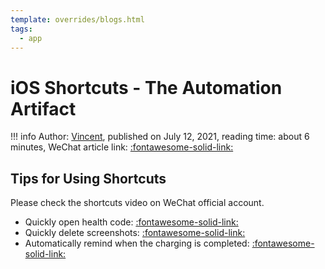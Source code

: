 ```yaml
---
template: overrides/blogs.html
tags:
  - app
---
```


# iOS Shortcuts - The Automation Artifact

!!! info
    Author: [Vincent](https://github.com/Realvincentyuan), published on July 12, 2021, reading time: about 6 minutes, WeChat article link: [:fontawesome-solid-link:](https://mp.weixin.qq.com/s?__biz=MzI4Mjk3NzgxOQ==&mid=2247484746&idx=1&sn=a39fe9fe6a40ee5f1db43f5e80e563e5&chksm=eb90f63edce77f288b63eee5aa9c663bc43a6ee259e420b8188ba3ae83a925fcb5276141ee73&token=1445820144&lang=zh_CN#rd)

## Tips for Using Shortcuts

Please check the shortcuts video on WeChat official account.

- Quickly open health code: [:fontawesome-solid-link:](https://mp.weixin.qq.com/s?__biz=MzI4Mjk3NzgxOQ==&mid=2247484746&idx=1&sn=a39fe9fe6a40ee5f1db43f5e80e563e5&chksm=eb90f63edce77f288b63eee5aa9c663bc43a6ee259e420b8188ba3ae83a925fcb5276141ee73&token=1445820144&lang=zh_CN#rd)
- Quickly delete screenshots: [:fontawesome-solid-link:](https://mp.weixin.qq.com/s?__biz=MzI4Mjk3NzgxOQ==&mid=2247484754&idx=1&sn=3371a441c88a5b84c38f7fd1200b2700&chksm=eb90f626dce77f30b5d39aab0443b9d7d41f6b98c3c8f0fadf7ecfc59dca3de29aef84975593&token=1017541357&lang=zh_CN#rd)
- Automatically remind when the charging is completed: [:fontawesome-solid-link:](https://mp.weixin.qq.com/s?__biz=MzI4Mjk3NzgxOQ==&mid=2247484762&idx=1&sn=70d5cefb2eb137cfef4af54574c397d2&chksm=eb90f62edce77f38788987ffb022de00924c1dbf68d19969f70d59a9e6060eea02b6f91c2a38&token=1017541357&lang=zh_CN#rd)